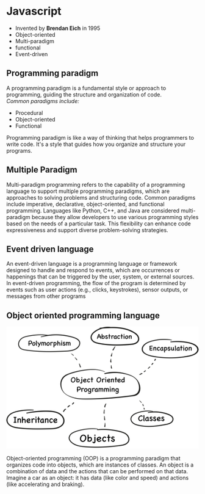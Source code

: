 # Javascript
- Invented by **Brendan Eich** in 1995
- Object-oriented
- Multi-paradigm
- functional
- Event-driven

## Programming paradigm 
A programming paradigm is a fundamental style or approach to programming, guiding the structure and organization of code.<br> *Common paradigms include:*
- Procedural
- Object-oriented
- Functional

Programming paradigm is like a way of thinking that helps programmers to write code. It's a style that guides how you organize and structure your programs.

## Multiple Paradigm
Multi-paradigm programming refers to the capability of a programming language to support multiple programming paradigms, which are approaches to solving problems and structuring code. Common paradigms include imperative, declarative, object-oriented, and functional programming. Languages like Python, C++, and Java are considered multi-paradigm because they allow developers to use various programming styles based on the needs of a particular task. This flexibility can enhance code expressiveness and support diverse problem-solving strategies.

## Event driven language

An event-driven language is a programming language or framework designed to handle and respond to events, which are occurrences or happenings that can be triggered by the user, system, or external sources. In event-driven programming, the flow of the program is determined by events such as user actions (e.g., clicks, keystrokes), sensor outputs, or messages from other programs

## Object oriented programming language 

<img src="object-oriented-programming-languages.png">

Object-oriented programming (OOP) is a programming paradigm that organizes code into objects, which are instances of classes.
An object is a combination of data and the actions that can be performed on that data. Imagine a car as an object: it has data (like color and speed) and actions (like accelerating and braking). 
